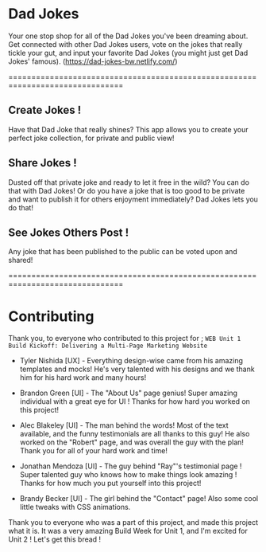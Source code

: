 # Dad Jokes

Your one stop shop for all of the Dad Jokes you've been dreaming about. Get connected with other Dad Jokes users, vote on the jokes that really tickle your gut, and input your favorite Dad Jokes (you might just get Dad Jokes' famous). 
(https://dad-jokes-bw.netlify.com/)

===============================================================================

## Create Jokes !

Have that Dad Joke that really shines? This app allows you to create your perfect joke collection, for private and public view!

## Share Jokes !

Dusted off that private joke and ready to let it free in the wild? You can do that with Dad Jokes! Or do you have a joke that is too good to be private and want to publish it for others enjoyment immediately? Dad Jokes lets you do that!

## See Jokes Others Post !

Any joke that has been published to the public can be voted upon and shared!

===============================================================================

# Contributing
Thank you, to everyone who contributed to this project for ;
``` WEB Unit 1 Build Kickoff: Delivering a Multi-Page Marketing Website ```

- Tyler Nishida [UX] - Everything design-wise came from his amazing templates and mocks! He's very talented with his designs and we thank him for his hard work and many hours!

- Brandon Green [UI] - The "About Us" page genius! Super amazing individual with a great eye for UI ! Thanks for how hard you worked on this project!

- Alec Blakeley [UI] - The man behind the words! Most of the text available, and the funny testimonials are all thanks to this guy! He also worked on the "Robert" page, and was overall the guy with the plan! Thank you for all of your hard work and time!

- Jonathan Mendoza [UI] - The guy behind "Ray"'s testimonial page ! Super talented guy who knows how to make things look amazing ! Thanks for how much you put yourself into this project!

- Brandy Becker [UI] - The girl behind the "Contact" page! Also some cool little tweaks with CSS animations.

Thank you to everyone who was a part of this project, and made this project what it is. It was a very amazing Build Week for Unit 1, and I'm excited for Unit 2 ! Let's get this bread !
